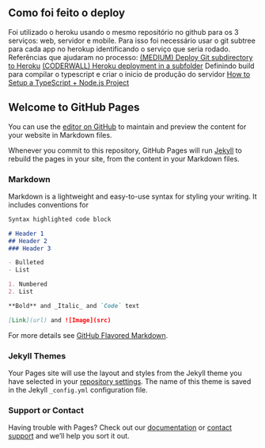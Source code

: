 ## Como foi feito o deploy
Foi utilizado o heroku usando o mesmo repositório no github para os 3 serviços: web, servidor e mobile. Para isso foi necessário usar o git subtree para cada app no herokup identificando o serviço que seria rodado. 
Referências que ajudaram no processo:
[(MEDIUM) Deploy Git subdirectory to Heroku](https://medium.com/@shalandy/deploy-git-subdirectory-to-heroku-ea05e95fce1f)
[(CODERWALL) Heroku deployment in a subfolder](https://coderwall.com/p/ssxp5q/heroku-deployment-without-the-app-being-at-the-repo-root-in-a-subfolder)
Definindo build para compilar o typescript e criar o inicio de produção do servidor
[How to Setup a TypeScript + Node.js Project](https://khalilstemmler.com/blogs/typescript/node-starter-project/)


## Welcome to GitHub Pages

You can use the [editor on GitHub](https://github.com/FelipeSD/ecoleta/edit/gh-pages/index.md) to maintain and preview the content for your website in Markdown files.

Whenever you commit to this repository, GitHub Pages will run [Jekyll](https://jekyllrb.com/) to rebuild the pages in your site, from the content in your Markdown files.

### Markdown

Markdown is a lightweight and easy-to-use syntax for styling your writing. It includes conventions for

```markdown
Syntax highlighted code block

# Header 1
## Header 2
### Header 3

- Bulleted
- List

1. Numbered
2. List

**Bold** and _Italic_ and `Code` text

[Link](url) and ![Image](src)
```

For more details see [GitHub Flavored Markdown](https://guides.github.com/features/mastering-markdown/).

### Jekyll Themes

Your Pages site will use the layout and styles from the Jekyll theme you have selected in your [repository settings](https://github.com/FelipeSD/ecoleta/settings). The name of this theme is saved in the Jekyll `_config.yml` configuration file.

### Support or Contact

Having trouble with Pages? Check out our [documentation](https://docs.github.com/categories/github-pages-basics/) or [contact support](https://github.com/contact) and we’ll help you sort it out.
